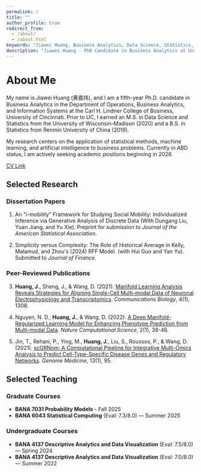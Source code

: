 ```yaml
---
permalink: /
title: ""
author_profile: true
redirect_from: 
  - /about/
  - /about.html
keywords: "Jiawei Huang, Business Analytics, Data Science, Statistics, Machine Learning, University of Cincinnati, PhD Candidate, Research, Publications, Statistical Methods, Academic Research, Carl H. Lindner College of Business, OBAIS Department, Department of Operations, Business Analytics, and Information Systems"
description: "Jiawei Huang - PhD Candidate in Business Analytics at University of Cincinnati. Researcher in statistical methods and machine learning on Business Applications."
---
```


# About Me

My name is Jiawei Huang (黄嘉炜), and I am a fifth-year Ph.D. candidate in Business Analytics in the Department of Operations, Business Analytics, and Information Systems at the Carl H. Lindner College of Business, University of Cincinnati. Prior to UC, I earned an M.S. in Data Science and Statistics from the University of Wisconsin–Madison (2020) and a B.S. in Statistics from Renmin University of China (2019).

My research centers on the application of statistical methods, machine learning, and artificial intelligence to business problems. Currently in ABD status, I am actively seeking academic positions beginning in 2026.

[CV Link](/files/CV_Jiawei_Huang_UC.pdf)

## Selected Research

### Dissertation Papers

1. An "*i*-mobility" Framework for Studying Social Mobility: Individualized Inference via Generative Analysis of Discrete Data (With Dungang Liu, Yuan Jiang, and Yu Xie). Preprint for submission to *Journal of the American Statistical Association*.

2. Simplicity versus Complexity: The Role of Historical Average in Kelly, Malamud, and Zhou's (2024) RFF Model. (with Hui Guo and Yan Yu). Submitted to *Journal of Finance*.

### Peer-Reviewed Publications

3. **Huang, J.**, Sheng, J., & Wang, D. (2021). [Manifold Learning Analysis Reveals Strategies for Aligning Single-Cell Multi-modal Data of Neuronal Electrophysiology and Transcriptomics](https://www.nature.com/articles/s42003-021-02820-9). *Communications Biology*, 4(1), 1308.

4. Nguyen, N. D., **Huang, J.**, & Wang, D. (2022). [A Deep Manifold-Regularized Learning Model for Enhancing Phenotype Prediction from Multi-modal Data](https://www.nature.com/articles/s43588-021-00185-x). *Nature Computational Science*, 2(1), 38-46.

5. Jin, T., Rehani, P., Ying, M., **Huang, J.**, Liu, S., Roussos, P., & Wang, D. (2021). [scGRNom: A Computational Pipeline for Integrative Multi-Omics Analysis to Predict Cell-Type-Specific Disease Genes and Regulatory Networks](https://genomemedicine.biomedcentral.com/articles/10.1186/s13073-021-00912-z). *Genome Medicine*, 13(1), 95.

## Selected Teaching

### Graduate Courses
- **BANA 7031 Probability Models** - Fall 2025
- **BANA 6043 Statistical Computing** (Eval: 7.3/8.0) — Summer 2025

### Undergraduate Courses
- **BANA 4137 Descriptive Analytics and Data Visualization** (Eval: 7.5/8.0) — Spring 2024
- **BANA 4137 Descriptive Analytics and Data Visualization** (Eval: 7.0/8.0) — Summer 2022

